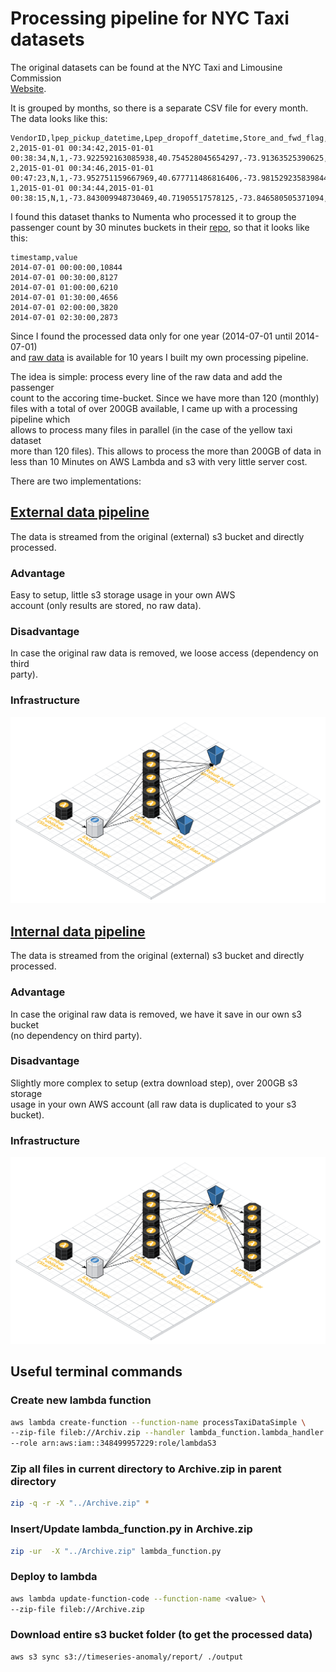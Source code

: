 # Processing pipeline for NYC Taxi datasets

The original datasets can be found at the NYC Taxi and Limousine Commission  
[Website](https://www1.nyc.gov/site/tlc/about/tlc-trip-record-data.page).

It is grouped by months, so there is a separate CSV file for every month.
The data looks like this:

```csv
VendorID,lpep_pickup_datetime,Lpep_dropoff_datetime,Store_and_fwd_flag,RateCodeID,Pickup_longitude,Pickup_latitude,Dropoff_longitude,Dropoff_latitude,Passenger_count,Trip_distance,Fare_amount,Extra,MTA_tax,Tip_amount,Tolls_amount,Ehail_fee,improvement_surcharge,Total_amount,Payment_type,Trip_type
2,2015-01-01 00:34:42,2015-01-01 00:38:34,N,1,-73.922592163085938,40.754528045654297,-73.91363525390625,40.765522003173828,1,.88,5,0.5,0.5,0,0,,0.3,6.3,2,1,,
2,2015-01-01 00:34:46,2015-01-01 00:47:23,N,1,-73.952751159667969,40.677711486816406,-73.981529235839844,40.658977508544922,1,3.08,12,0.5,0.5,0,0,,0.3,13.3,2,1,,
1,2015-01-01 00:34:44,2015-01-01 00:38:15,N,1,-73.843009948730469,40.71905517578125,-73.846580505371094,40.711566925048828,1,.90,5,0.5,0.5,1.8,0,,0,7.8,1,1,,
```

I found this dataset thanks to Numenta who processed it to group the  
passenger count by 30 minutes buckets in their [repo](https://github.com/numenta/NAB/blob/master/data/realKnownCause/nyc_taxi.csv), so that it looks like this:

```csv
timestamp,value
2014-07-01 00:00:00,10844
2014-07-01 00:30:00,8127
2014-07-01 01:00:00,6210
2014-07-01 01:30:00,4656
2014-07-01 02:00:00,3820
2014-07-01 02:30:00,2873
```

Since I found the processed data only for one year (2014-07-01 until 2014-07-01)  
and [raw data](https://www1.nyc.gov/site/tlc/about/tlc-trip-record-data.page) is available for 10 years I built my own processing pipeline.

The idea is simple: process every line of the raw data and add the passenger  
count to the accoring time-bucket. Since we have more than 120 (monthly) files
with a total of over 200GB available, I came up with a processing pipeline which  
allows to process many files in parallel (in the case of the yellow taxi dataset  
more than 120 files). This allows to process the more than 200GB of data in less
than 10 Minutes on AWS Lambda and s3 with very little server cost.

There are two implementations:

## [External data pipeline](./processor_external_data/README.md)

The data is streamed from the original (external) s3 bucket and directly  
processed.

### Advantage

Easy to setup, little s3 storage usage in your own AWS  
account (only results are stored, no raw data).

### Disadvantage

In case the original raw data is removed, we loose access (dependency on third  
party).

### Infrastructure

![Infrastructure](./processor_external_data/img/infrastructure_serverless_data_processing_external_data_scale.png)

## [Internal data pipeline](./processor_internal_data/README.md)

The data is streamed from the original (external) s3 bucket and directly  
processed.

### Advantage

In case the original raw data is removed, we have it save in our own s3 bucket  
(no dependency on third party).

### Disadvantage

Slightly more complex to setup (extra download step), over 200GB s3 storage  
usage in your own AWS account (all raw data is duplicated to your s3 bucket).

### Infrastructure

![Infrastructure](./processor_internal_data/img/infrastructure_serverless_data_processing_internal_data_scale.png)

## Useful terminal commands

### Create new lambda function

```bash
aws lambda create-function --function-name processTaxiDataSimple \
--zip-file fileb://Archiv.zip --handler lambda_function.lambda_handler --runtime python3.7 \
--role arn:aws:iam::348499957229:role/lambdaS3
```

### Zip all files in current directory to Archive.zip in parent directory

```bash
zip -q -r -X "../Archive.zip" *
```

### Insert/Update lambda_function.py in Archive.zip

```bash
zip -ur  -X "../Archive.zip" lambda_function.py
```

### Deploy to lambda

```bash
aws lambda update-function-code --function-name <value> \
--zip-file fileb://Archive.zip
```

### Download entire s3 bucket folder (to get the processed data)

```bash
aws s3 sync s3://timeseries-anomaly/report/ ./output
```
